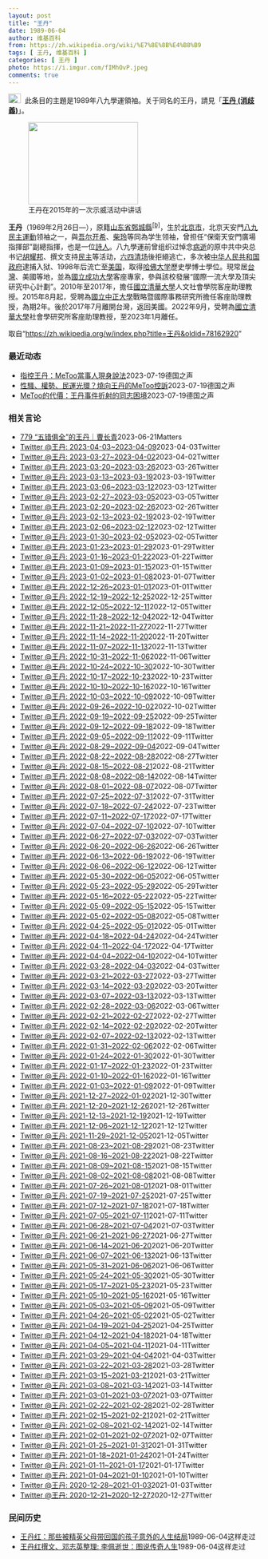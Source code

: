 ```yaml
---
layout: post
title: "王丹"
date: 1989-06-04
author: 维基百科
from: https://zh.wikipedia.org/wiki/%E7%8E%8B%E4%B8%B9
tags: [ 王丹, 维基百科 ]
categories: [ 王丹 ]
photo: https://i.imgur.com/fIMhOvP.jpeg
comments: true
---
```

<div class="mw-parser-output"><div role="note" class="hatnote navigation-not-searchable"><span typeof="mw:File"><a href="/wiki/Wikipedia:%E6%B6%88%E6%AD%A7%E4%B9%89" title="Wikipedia:消歧义"><img src="//upload.wikimedia.org/wikipedia/commons/thumb/5/5f/Disambig_gray.svg/25px-Disambig_gray.svg.png" decoding="async" width="25" height="19" class="mw-file-element" srcset="//upload.wikimedia.org/wikipedia/commons/thumb/5/5f/Disambig_gray.svg/38px-Disambig_gray.svg.png 1.5x, //upload.wikimedia.org/wikipedia/commons/thumb/5/5f/Disambig_gray.svg/50px-Disambig_gray.svg.png 2x" data-file-width="220" data-file-height="168"></a></span><style data-mw-deduplicate="TemplateStyles:r74069148">body:not(.skin-minerva) .mw-parser-output .ifmobile>.mobile{display:none}body.skin-minerva .mw-parser-output .ifmobile>.nomobile{display:inherit;display:initial}</style><span class="ifmobile"><span class="nomobile">&nbsp;&nbsp;</span><span class="mobile"></span></span>此条目的主題是1989年八九學運領袖。关于同名的王丹，請見「<b><a href="/wiki/%E7%8E%8B%E4%B8%B9_(%E6%B6%88%E6%AD%A7%E7%BE%A9)" class="mw-disambig" title="王丹 (消歧義)">王丹 (消歧義)</a></b>」。</div>


<figure class="mw-default-size" typeof="mw:File/Thumb"><a href="/wiki/File:%E5%8F%B0%E7%81%A3%E5%85%AC%E6%B0%91%E5%9C%98%E9%AB%94%E5%89%8D%E5%BE%80%E8%8B%B1%E5%9C%8B%E9%A7%90%E5%8F%B0%E4%BB%A3%E8%A1%A8%E8%99%95%E6%8A%97%E8%AD%B0_01.jpg" class="mw-file-description"><img src="//upload.wikimedia.org/wikipedia/commons/thumb/0/06/%E5%8F%B0%E7%81%A3%E5%85%AC%E6%B0%91%E5%9C%98%E9%AB%94%E5%89%8D%E5%BE%80%E8%8B%B1%E5%9C%8B%E9%A7%90%E5%8F%B0%E4%BB%A3%E8%A1%A8%E8%99%95%E6%8A%97%E8%AD%B0_01.jpg/220px-%E5%8F%B0%E7%81%A3%E5%85%AC%E6%B0%91%E5%9C%98%E9%AB%94%E5%89%8D%E5%BE%80%E8%8B%B1%E5%9C%8B%E9%A7%90%E5%8F%B0%E4%BB%A3%E8%A1%A8%E8%99%95%E6%8A%97%E8%AD%B0_01.jpg" decoding="async" width="220" height="165" class="mw-file-element" srcset="//upload.wikimedia.org/wikipedia/commons/thumb/0/06/%E5%8F%B0%E7%81%A3%E5%85%AC%E6%B0%91%E5%9C%98%E9%AB%94%E5%89%8D%E5%BE%80%E8%8B%B1%E5%9C%8B%E9%A7%90%E5%8F%B0%E4%BB%A3%E8%A1%A8%E8%99%95%E6%8A%97%E8%AD%B0_01.jpg/330px-%E5%8F%B0%E7%81%A3%E5%85%AC%E6%B0%91%E5%9C%98%E9%AB%94%E5%89%8D%E5%BE%80%E8%8B%B1%E5%9C%8B%E9%A7%90%E5%8F%B0%E4%BB%A3%E8%A1%A8%E8%99%95%E6%8A%97%E8%AD%B0_01.jpg 1.5x, //upload.wikimedia.org/wikipedia/commons/thumb/0/06/%E5%8F%B0%E7%81%A3%E5%85%AC%E6%B0%91%E5%9C%98%E9%AB%94%E5%89%8D%E5%BE%80%E8%8B%B1%E5%9C%8B%E9%A7%90%E5%8F%B0%E4%BB%A3%E8%A1%A8%E8%99%95%E6%8A%97%E8%AD%B0_01.jpg/440px-%E5%8F%B0%E7%81%A3%E5%85%AC%E6%B0%91%E5%9C%98%E9%AB%94%E5%89%8D%E5%BE%80%E8%8B%B1%E5%9C%8B%E9%A7%90%E5%8F%B0%E4%BB%A3%E8%A1%A8%E8%99%95%E6%8A%97%E8%AD%B0_01.jpg 2x" data-file-width="4000" data-file-height="3000"></a><figcaption>王丹在2015年的一次示威活动中讲话</figcaption></figure>
<p><b>王丹</b>（1969年2月26日<span class="useeditintro" title="Template:BLP editintro">—</span>），原籍<a href="/wiki/%E5%B1%B1%E4%B8%9C%E7%9C%81" title="山东省">山东省</a><a href="/wiki/%E9%84%84%E5%9F%8E%E7%B8%A3" class="mw-redirect" title="鄄城縣">鄄城縣</a><sup id="cite_ref-4" class="reference"><a href="#cite_note-4">[b]</a></sup>，生於<a href="/wiki/%E5%8C%97%E4%BA%AC%E5%B8%82" title="北京市">北京市</a>，北京天安門<a href="/wiki/%E5%85%AD%E5%9B%9B%E4%BA%8B%E4%BB%B6" title="六四事件">八九民主運動</a>领袖之一，與<a href="/wiki/%E5%90%BE%E5%B0%94%E5%BC%80%E5%B8%8C" class="mw-redirect" title="吾尔开希">吾尔开希</a>、<a href="/wiki/%E6%9F%B4%E7%8E%B2" title="柴玲">柴玲</a>等同為学生领袖，曾担任“保衛天安門廣場指揮部”副總指揮，也是一位<a href="/wiki/%E8%A9%A9%E4%BA%BA" class="mw-redirect" title="詩人">詩人</a>。八九學運前曾组织过悼念<a href="/wiki/%E8%83%A1%E8%80%80%E9%82%A6%E4%B9%8B%E6%AD%BB" title="胡耀邦之死">病逝</a>的原中共中央总书记<a href="/wiki/%E8%83%A1%E8%80%80%E9%82%A6" title="胡耀邦">胡耀邦</a>、撰文支持<a href="/wiki/%E6%B0%91%E4%B8%BB" title="民主">民主</a>等活动，<a href="/wiki/%E5%85%AD%E5%9B%9B%E6%B8%85%E5%9C%BA" title="六四清场">六四清场</a>後拒絕逃亡，多次被<a href="/wiki/%E4%B8%AD%E5%8D%8E%E4%BA%BA%E6%B0%91%E5%85%B1%E5%92%8C%E5%9B%BD%E6%94%BF%E5%BA%9C" class="mw-redirect" title="中华人民共和国政府">中华人民共和国政府</a>逮捕入狱、1998年后流亡至<a href="/wiki/%E7%BE%8E%E5%9B%BD" title="美国">美国</a>，取得<a href="/wiki/%E5%93%88%E4%BD%9B%E5%A4%A7%E5%AD%A6" title="哈佛大学">哈佛大学</a>歷史學博士學位。現常居<a href="/wiki/%E4%B8%AD%E8%8F%AF%E6%B0%91%E5%9C%8B" title="中華民國">台灣</a>、美國等地，並為<a href="/wiki/%E5%9C%8B%E7%AB%8B%E6%88%90%E5%8A%9F%E5%A4%A7%E5%AD%B8" title="國立成功大學">國立成功大學</a>客座專家，參與該校發展“國際一流大學及頂尖研究中心計劃”。2010年至2017年，擔任<a href="/wiki/%E5%9C%8B%E7%AB%8B%E6%B8%85%E8%8F%AF%E5%A4%A7%E5%AD%B8" title="國立清華大學">國立清華大學</a>人文社會學院客座助理教授。2015年8月起，受聘為<a href="/wiki/%E5%9C%8B%E7%AB%8B%E4%B8%AD%E6%AD%A3%E5%A4%A7%E5%AD%B8" title="國立中正大學">國立中正大學</a>戰略暨國際事務研究所擔任客座助理教授，為期2年。後於2017年7月離開台灣，返回美國。2022年9月，受聘為<a href="/wiki/%E5%9C%8B%E7%AB%8B%E6%B8%85%E8%8F%AF%E5%A4%A7%E5%AD%B8" title="國立清華大學">國立清華大學</a>社會學研究所客座助理教授，至2023年1月離任。
</p>
</div><!--esi <esi:include src="/esitest-fa8a495983347898/content" /> --><noscript><img src="//zh.wikipedia.org/wiki/Special:CentralAutoLogin/start?type=1x1" alt="" title="" width="1" height="1" style="border: none; position: absolute;"></noscript>
<div class="printfooter" data-nosnippet="">取自“<a dir="ltr" href="https://zh.wikipedia.org/w/index.php?title=王丹&amp;oldid=78162920">https://zh.wikipedia.org/w/index.php?title=王丹&amp;oldid=78162920</a>”</div><div id="recent-news"><h3>最近动态</h3><ul><li><a href="https://nodebe4.github.io/waimei/2023-07-19/%E6%8C%87%E6%8E%A7%E7%8E%8B%E4%B8%B9-MeToo%E7%95%B6%E4%BA%8B%E4%BA%BA%E7%8F%BE%E8%BA%AB%E8%AA%AA%E6%B3%95" title="指控王丹：MeToo當事人現身說法—— 六四前夕，台灣男子李元鈞出面指控中國民運領袖王丹，9年前在美國紐約一間飯店，對他緊抱強吻、「強暴未遂」，遭王丹全盤否認。全案已進入司法調查，但在此之際，有...">指控王丹：MeToo當事人現身說法</a><time>2023-07-19</time><a class="tag">德国之声</a></li>
<li><a href="https://nodebe4.github.io/waimei/2023-07-19/%E6%80%A7%E9%A8%B7-%E6%AC%8A%E5%8B%A2-%E6%B0%91%E9%81%8B%E5%85%89%E7%92%B0-%E7%87%92%E5%90%91%E7%8E%8B%E4%B8%B9%E7%9A%84MeToo%E6%8E%A7%E8%A8%B4" title="性騷、權勢、民運光環？燒向王丹的MeToo控訴—— null 叶家均2023-07-19T16:01:44.288Z DW多次聯繫王丹，他皆回覆「事情已進入司法程序，我無意對外發言」，堅拒受訪（...">性騷、權勢、民運光環？燒向王丹的MeToo控訴</a><time>2023-07-19</time><a class="tag">德国之声</a></li>
<li><a href="https://nodebe4.github.io/waimei/2023-07-19/MeToo%E7%9A%84%E4%BB%A3%E5%83%B9-%E7%8E%8B%E4%B8%B9%E4%BA%8B%E4%BB%B6%E6%8A%98%E5%B0%84%E7%9A%84%E5%90%8C%E5%BF%97%E5%9B%B0%E5%A2%83" title="MeToo的代價：王丹事件折射的同志困境—— null 叶家均2023-07-19T16:04:00.490Z 李元鈞是台灣MeToo運動中，第一位出面指控王丹的台灣男子。7月18日，他前往台北...">MeToo的代價：王丹事件折射的同志困境</a><time>2023-07-19</time><a class="tag">德国之声</a></li>
</ul></div><div id="open-opinion"><h3>相关言论</h3><ul><li><a href="https://nodebe4.github.io/opinion/2023-06-21/779-%E4%BA%94%E9%94%99%E4%BF%B1%E5%85%A8-%E7%9A%84%E7%8E%8B%E4%B8%B9-%E6%9B%B9%E9%95%BF%E9%9D%92/" title="野兽爱智慧">779 “五错俱全”的王丹｜曹长青</a><time>2023-06-21</time><a class="tag">Matters</a></li>
<li><a href="https://nodebe4.github.io/opinion/2023-04-03/wangdan1989/" title="wangdan1989">Twitter @王丹: 2023-04-03~2023-04-09</a><time>2023-04-03</time><a class="tag">Twitter</a></li>
<li><a href="https://nodebe4.github.io/opinion/2023-04-02/wangdan1989/" title="wangdan1989">Twitter @王丹: 2023-03-27~2023-04-02</a><time>2023-04-02</time><a class="tag">Twitter</a></li>
<li><a href="https://nodebe4.github.io/opinion/2023-03-26/wangdan1989/" title="wangdan1989">Twitter @王丹: 2023-03-20~2023-03-26</a><time>2023-03-26</time><a class="tag">Twitter</a></li>
<li><a href="https://nodebe4.github.io/opinion/2023-03-19/wangdan1989/" title="wangdan1989">Twitter @王丹: 2023-03-13~2023-03-19</a><time>2023-03-19</time><a class="tag">Twitter</a></li>
<li><a href="https://nodebe4.github.io/opinion/2023-03-12/wangdan1989/" title="wangdan1989">Twitter @王丹: 2023-03-06~2023-03-12</a><time>2023-03-12</time><a class="tag">Twitter</a></li>
<li><a href="https://nodebe4.github.io/opinion/2023-03-05/wangdan1989/" title="wangdan1989">Twitter @王丹: 2023-02-27~2023-03-05</a><time>2023-03-05</time><a class="tag">Twitter</a></li>
<li><a href="https://nodebe4.github.io/opinion/2023-02-26/wangdan1989/" title="wangdan1989">Twitter @王丹: 2023-02-20~2023-02-26</a><time>2023-02-26</time><a class="tag">Twitter</a></li>
<li><a href="https://nodebe4.github.io/opinion/2023-02-19/wangdan1989/" title="wangdan1989">Twitter @王丹: 2023-02-13~2023-02-19</a><time>2023-02-19</time><a class="tag">Twitter</a></li>
<li><a href="https://nodebe4.github.io/opinion/2023-02-12/wangdan1989/" title="wangdan1989">Twitter @王丹: 2023-02-06~2023-02-12</a><time>2023-02-12</time><a class="tag">Twitter</a></li>
<li><a href="https://nodebe4.github.io/opinion/2023-02-05/wangdan1989/" title="wangdan1989">Twitter @王丹: 2023-01-30~2023-02-05</a><time>2023-02-05</time><a class="tag">Twitter</a></li>
<li><a href="https://nodebe4.github.io/opinion/2023-01-29/wangdan1989/" title="wangdan1989">Twitter @王丹: 2023-01-23~2023-01-29</a><time>2023-01-29</time><a class="tag">Twitter</a></li>
<li><a href="https://nodebe4.github.io/opinion/2023-01-22/wangdan1989/" title="wangdan1989">Twitter @王丹: 2023-01-16~2023-01-22</a><time>2023-01-22</time><a class="tag">Twitter</a></li>
<li><a href="https://nodebe4.github.io/opinion/2023-01-15/wangdan1989/" title="wangdan1989">Twitter @王丹: 2023-01-09~2023-01-15</a><time>2023-01-15</time><a class="tag">Twitter</a></li>
<li><a href="https://nodebe4.github.io/opinion/2023-01-07/wangdan1989/" title="wangdan1989">Twitter @王丹: 2023-01-02~2023-01-08</a><time>2023-01-07</time><a class="tag">Twitter</a></li>
<li><a href="https://nodebe4.github.io/opinion/2023-01-01/wangdan1989/" title="wangdan1989">Twitter @王丹: 2022-12-26~2023-01-01</a><time>2023-01-01</time><a class="tag">Twitter</a></li>
<li><a href="https://nodebe4.github.io/opinion/2022-12-25/wangdan1989/" title="wangdan1989">Twitter @王丹: 2022-12-19~2022-12-25</a><time>2022-12-25</time><a class="tag">Twitter</a></li>
<li><a href="https://nodebe4.github.io/opinion/2022-12-05/wangdan1989/" title="wangdan1989">Twitter @王丹: 2022-12-05~2022-12-11</a><time>2022-12-05</time><a class="tag">Twitter</a></li>
<li><a href="https://nodebe4.github.io/opinion/2022-12-04/wangdan1989/" title="wangdan1989">Twitter @王丹: 2022-11-28~2022-12-04</a><time>2022-12-04</time><a class="tag">Twitter</a></li>
<li><a href="https://nodebe4.github.io/opinion/2022-11-27/wangdan1989/" title="wangdan1989">Twitter @王丹: 2022-11-21~2022-11-27</a><time>2022-11-27</time><a class="tag">Twitter</a></li>
<li><a href="https://nodebe4.github.io/opinion/2022-11-20/wangdan1989/" title="wangdan1989">Twitter @王丹: 2022-11-14~2022-11-20</a><time>2022-11-20</time><a class="tag">Twitter</a></li>
<li><a href="https://nodebe4.github.io/opinion/2022-11-13/wangdan1989/" title="wangdan1989">Twitter @王丹: 2022-11-07~2022-11-13</a><time>2022-11-13</time><a class="tag">Twitter</a></li>
<li><a href="https://nodebe4.github.io/opinion/2022-11-06/wangdan1989/" title="wangdan1989">Twitter @王丹: 2022-10-31~2022-11-06</a><time>2022-11-06</time><a class="tag">Twitter</a></li>
<li><a href="https://nodebe4.github.io/opinion/2022-10-30/wangdan1989/" title="wangdan1989">Twitter @王丹: 2022-10-24~2022-10-30</a><time>2022-10-30</time><a class="tag">Twitter</a></li>
<li><a href="https://nodebe4.github.io/opinion/2022-10-23/wangdan1989/" title="wangdan1989">Twitter @王丹: 2022-10-17~2022-10-23</a><time>2022-10-23</time><a class="tag">Twitter</a></li>
<li><a href="https://nodebe4.github.io/opinion/2022-10-16/wangdan1989/" title="wangdan1989">Twitter @王丹: 2022-10-10~2022-10-16</a><time>2022-10-16</time><a class="tag">Twitter</a></li>
<li><a href="https://nodebe4.github.io/opinion/2022-10-09/wangdan1989/" title="wangdan1989">Twitter @王丹: 2022-10-03~2022-10-09</a><time>2022-10-09</time><a class="tag">Twitter</a></li>
<li><a href="https://nodebe4.github.io/opinion/2022-10-02/wangdan1989/" title="wangdan1989">Twitter @王丹: 2022-09-26~2022-10-02</a><time>2022-10-02</time><a class="tag">Twitter</a></li>
<li><a href="https://nodebe4.github.io/opinion/2022-09-25/wangdan1989/" title="wangdan1989">Twitter @王丹: 2022-09-19~2022-09-25</a><time>2022-09-25</time><a class="tag">Twitter</a></li>
<li><a href="https://nodebe4.github.io/opinion/2022-09-18/wangdan1989/" title="wangdan1989">Twitter @王丹: 2022-09-12~2022-09-18</a><time>2022-09-18</time><a class="tag">Twitter</a></li>
<li><a href="https://nodebe4.github.io/opinion/2022-09-11/wangdan1989/" title="wangdan1989">Twitter @王丹: 2022-09-05~2022-09-11</a><time>2022-09-11</time><a class="tag">Twitter</a></li>
<li><a href="https://nodebe4.github.io/opinion/2022-09-04/wangdan1989/" title="wangdan1989">Twitter @王丹: 2022-08-29~2022-09-04</a><time>2022-09-04</time><a class="tag">Twitter</a></li>
<li><a href="https://nodebe4.github.io/opinion/2022-08-27/wangdan1989/" title="wangdan1989">Twitter @王丹: 2022-08-22~2022-08-28</a><time>2022-08-27</time><a class="tag">Twitter</a></li>
<li><a href="https://nodebe4.github.io/opinion/2022-08-21/wangdan1989/" title="wangdan1989">Twitter @王丹: 2022-08-15~2022-08-21</a><time>2022-08-21</time><a class="tag">Twitter</a></li>
<li><a href="https://nodebe4.github.io/opinion/2022-08-14/wangdan1989/" title="wangdan1989">Twitter @王丹: 2022-08-08~2022-08-14</a><time>2022-08-14</time><a class="tag">Twitter</a></li>
<li><a href="https://nodebe4.github.io/opinion/2022-08-07/wangdan1989/" title="wangdan1989">Twitter @王丹: 2022-08-01~2022-08-07</a><time>2022-08-07</time><a class="tag">Twitter</a></li>
<li><a href="https://nodebe4.github.io/opinion/2022-07-31/wangdan1989/" title="wangdan1989">Twitter @王丹: 2022-07-25~2022-07-31</a><time>2022-07-31</time><a class="tag">Twitter</a></li>
<li><a href="https://nodebe4.github.io/opinion/2022-07-23/wangdan1989/" title="wangdan1989">Twitter @王丹: 2022-07-18~2022-07-24</a><time>2022-07-23</time><a class="tag">Twitter</a></li>
<li><a href="https://nodebe4.github.io/opinion/2022-07-17/wangdan1989/" title="wangdan1989">Twitter @王丹: 2022-07-11~2022-07-17</a><time>2022-07-17</time><a class="tag">Twitter</a></li>
<li><a href="https://nodebe4.github.io/opinion/2022-07-10/wangdan1989/" title="wangdan1989">Twitter @王丹: 2022-07-04~2022-07-10</a><time>2022-07-10</time><a class="tag">Twitter</a></li>
<li><a href="https://nodebe4.github.io/opinion/2022-07-03/wangdan1989/" title="wangdan1989">Twitter @王丹: 2022-06-27~2022-07-03</a><time>2022-07-03</time><a class="tag">Twitter</a></li>
<li><a href="https://nodebe4.github.io/opinion/2022-06-26/wangdan1989/" title="wangdan1989">Twitter @王丹: 2022-06-20~2022-06-26</a><time>2022-06-26</time><a class="tag">Twitter</a></li>
<li><a href="https://nodebe4.github.io/opinion/2022-06-19/wangdan1989/" title="wangdan1989">Twitter @王丹: 2022-06-13~2022-06-19</a><time>2022-06-19</time><a class="tag">Twitter</a></li>
<li><a href="https://nodebe4.github.io/opinion/2022-06-12/wangdan1989/" title="wangdan1989">Twitter @王丹: 2022-06-06~2022-06-12</a><time>2022-06-12</time><a class="tag">Twitter</a></li>
<li><a href="https://nodebe4.github.io/opinion/2022-06-05/wangdan1989/" title="wangdan1989">Twitter @王丹: 2022-05-30~2022-06-05</a><time>2022-06-05</time><a class="tag">Twitter</a></li>
<li><a href="https://nodebe4.github.io/opinion/2022-05-29/wangdan1989/" title="wangdan1989">Twitter @王丹: 2022-05-23~2022-05-29</a><time>2022-05-29</time><a class="tag">Twitter</a></li>
<li><a href="https://nodebe4.github.io/opinion/2022-05-22/wangdan1989/" title="wangdan1989">Twitter @王丹: 2022-05-16~2022-05-22</a><time>2022-05-22</time><a class="tag">Twitter</a></li>
<li><a href="https://nodebe4.github.io/opinion/2022-05-15/wangdan1989/" title="wangdan1989">Twitter @王丹: 2022-05-09~2022-05-15</a><time>2022-05-15</time><a class="tag">Twitter</a></li>
<li><a href="https://nodebe4.github.io/opinion/2022-05-08/wangdan1989/" title="wangdan1989">Twitter @王丹: 2022-05-02~2022-05-08</a><time>2022-05-08</time><a class="tag">Twitter</a></li>
<li><a href="https://nodebe4.github.io/opinion/2022-05-01/wangdan1989/" title="wangdan1989">Twitter @王丹: 2022-04-25~2022-05-01</a><time>2022-05-01</time><a class="tag">Twitter</a></li>
<li><a href="https://nodebe4.github.io/opinion/2022-04-24/wangdan1989/" title="wangdan1989">Twitter @王丹: 2022-04-18~2022-04-24</a><time>2022-04-24</time><a class="tag">Twitter</a></li>
<li><a href="https://nodebe4.github.io/opinion/2022-04-17/wangdan1989/" title="wangdan1989">Twitter @王丹: 2022-04-11~2022-04-17</a><time>2022-04-17</time><a class="tag">Twitter</a></li>
<li><a href="https://nodebe4.github.io/opinion/2022-04-10/wangdan1989/" title="wangdan1989">Twitter @王丹: 2022-04-04~2022-04-10</a><time>2022-04-10</time><a class="tag">Twitter</a></li>
<li><a href="https://nodebe4.github.io/opinion/2022-04-03/wangdan1989/" title="wangdan1989">Twitter @王丹: 2022-03-28~2022-04-03</a><time>2022-04-03</time><a class="tag">Twitter</a></li>
<li><a href="https://nodebe4.github.io/opinion/2022-03-27/wangdan1989/" title="wangdan1989">Twitter @王丹: 2022-03-21~2022-03-27</a><time>2022-03-27</time><a class="tag">Twitter</a></li>
<li><a href="https://nodebe4.github.io/opinion/2022-03-20/wangdan1989/" title="wangdan1989">Twitter @王丹: 2022-03-14~2022-03-20</a><time>2022-03-20</time><a class="tag">Twitter</a></li>
<li><a href="https://nodebe4.github.io/opinion/2022-03-13/wangdan1989/" title="wangdan1989">Twitter @王丹: 2022-03-07~2022-03-13</a><time>2022-03-13</time><a class="tag">Twitter</a></li>
<li><a href="https://nodebe4.github.io/opinion/2022-03-06/wangdan1989/" title="wangdan1989">Twitter @王丹: 2022-02-28~2022-03-06</a><time>2022-03-06</time><a class="tag">Twitter</a></li>
<li><a href="https://nodebe4.github.io/opinion/2022-02-27/wangdan1989/" title="wangdan1989">Twitter @王丹: 2022-02-21~2022-02-27</a><time>2022-02-27</time><a class="tag">Twitter</a></li>
<li><a href="https://nodebe4.github.io/opinion/2022-02-20/wangdan1989/" title="wangdan1989">Twitter @王丹: 2022-02-14~2022-02-20</a><time>2022-02-20</time><a class="tag">Twitter</a></li>
<li><a href="https://nodebe4.github.io/opinion/2022-02-13/wangdan1989/" title="wangdan1989">Twitter @王丹: 2022-02-07~2022-02-13</a><time>2022-02-13</time><a class="tag">Twitter</a></li>
<li><a href="https://nodebe4.github.io/opinion/2022-02-06/wangdan1989/" title="wangdan1989">Twitter @王丹: 2022-01-31~2022-02-06</a><time>2022-02-06</time><a class="tag">Twitter</a></li>
<li><a href="https://nodebe4.github.io/opinion/2022-01-30/wangdan1989/" title="wangdan1989">Twitter @王丹: 2022-01-24~2022-01-30</a><time>2022-01-30</time><a class="tag">Twitter</a></li>
<li><a href="https://nodebe4.github.io/opinion/2022-01-23/wangdan1989/" title="wangdan1989">Twitter @王丹: 2022-01-17~2022-01-23</a><time>2022-01-23</time><a class="tag">Twitter</a></li>
<li><a href="https://nodebe4.github.io/opinion/2022-01-16/wangdan1989/" title="wangdan1989">Twitter @王丹: 2022-01-10~2022-01-16</a><time>2022-01-16</time><a class="tag">Twitter</a></li>
<li><a href="https://nodebe4.github.io/opinion/2022-01-09/wangdan1989/" title="wangdan1989">Twitter @王丹: 2022-01-03~2022-01-09</a><time>2022-01-09</time><a class="tag">Twitter</a></li>
<li><a href="https://nodebe4.github.io/opinion/2021-12-30/wangdan1989/" title="wangdan1989">Twitter @王丹: 2021-12-27~2022-01-02</a><time>2021-12-30</time><a class="tag">Twitter</a></li>
<li><a href="https://nodebe4.github.io/opinion/2021-12-26/wangdan1989/" title="wangdan1989">Twitter @王丹: 2021-12-20~2021-12-26</a><time>2021-12-26</time><a class="tag">Twitter</a></li>
<li><a href="https://nodebe4.github.io/opinion/2021-12-19/wangdan1989/" title="wangdan1989">Twitter @王丹: 2021-12-13~2021-12-19</a><time>2021-12-19</time><a class="tag">Twitter</a></li>
<li><a href="https://nodebe4.github.io/opinion/2021-12-12/wangdan1989/" title="wangdan1989">Twitter @王丹: 2021-12-06~2021-12-12</a><time>2021-12-12</time><a class="tag">Twitter</a></li>
<li><a href="https://nodebe4.github.io/opinion/2021-12-05/wangdan1989/" title="wangdan1989">Twitter @王丹: 2021-11-29~2021-12-05</a><time>2021-12-05</time><a class="tag">Twitter</a></li>
<li><a href="https://nodebe4.github.io/opinion/2021-08-23/wangdan1989/" title="wangdan1989">Twitter @王丹: 2021-08-23~2021-08-29</a><time>2021-08-23</time><a class="tag">Twitter</a></li>
<li><a href="https://nodebe4.github.io/opinion/2021-08-22/wangdan1989/" title="wangdan1989">Twitter @王丹: 2021-08-16~2021-08-22</a><time>2021-08-22</time><a class="tag">Twitter</a></li>
<li><a href="https://nodebe4.github.io/opinion/2021-08-15/wangdan1989/" title="wangdan1989">Twitter @王丹: 2021-08-09~2021-08-15</a><time>2021-08-15</time><a class="tag">Twitter</a></li>
<li><a href="https://nodebe4.github.io/opinion/2021-08-08/wangdan1989/" title="wangdan1989">Twitter @王丹: 2021-08-02~2021-08-08</a><time>2021-08-08</time><a class="tag">Twitter</a></li>
<li><a href="https://nodebe4.github.io/opinion/2021-08-01/wangdan1989/" title="wangdan1989">Twitter @王丹: 2021-07-26~2021-08-01</a><time>2021-08-01</time><a class="tag">Twitter</a></li>
<li><a href="https://nodebe4.github.io/opinion/2021-07-25/wangdan1989/" title="wangdan1989">Twitter @王丹: 2021-07-19~2021-07-25</a><time>2021-07-25</time><a class="tag">Twitter</a></li>
<li><a href="https://nodebe4.github.io/opinion/2021-07-18/wangdan1989/" title="wangdan1989">Twitter @王丹: 2021-07-12~2021-07-18</a><time>2021-07-18</time><a class="tag">Twitter</a></li>
<li><a href="https://nodebe4.github.io/opinion/2021-07-11/wangdan1989/" title="wangdan1989">Twitter @王丹: 2021-07-05~2021-07-11</a><time>2021-07-11</time><a class="tag">Twitter</a></li>
<li><a href="https://nodebe4.github.io/opinion/2021-07-03/wangdan1989/" title="wangdan1989">Twitter @王丹: 2021-06-28~2021-07-04</a><time>2021-07-03</time><a class="tag">Twitter</a></li>
<li><a href="https://nodebe4.github.io/opinion/2021-06-27/wangdan1989/" title="wangdan1989">Twitter @王丹: 2021-06-21~2021-06-27</a><time>2021-06-27</time><a class="tag">Twitter</a></li>
<li><a href="https://nodebe4.github.io/opinion/2021-06-20/wangdan1989/" title="wangdan1989">Twitter @王丹: 2021-06-14~2021-06-20</a><time>2021-06-20</time><a class="tag">Twitter</a></li>
<li><a href="https://nodebe4.github.io/opinion/2021-06-13/wangdan1989/" title="wangdan1989">Twitter @王丹: 2021-06-07~2021-06-13</a><time>2021-06-13</time><a class="tag">Twitter</a></li>
<li><a href="https://nodebe4.github.io/opinion/2021-06-06/wangdan1989/" title="wangdan1989">Twitter @王丹: 2021-05-31~2021-06-06</a><time>2021-06-06</time><a class="tag">Twitter</a></li>
<li><a href="https://nodebe4.github.io/opinion/2021-05-30/wangdan1989/" title="wangdan1989">Twitter @王丹: 2021-05-24~2021-05-30</a><time>2021-05-30</time><a class="tag">Twitter</a></li>
<li><a href="https://nodebe4.github.io/opinion/2021-05-23/wangdan1989/" title="wangdan1989">Twitter @王丹: 2021-05-17~2021-05-23</a><time>2021-05-23</time><a class="tag">Twitter</a></li>
<li><a href="https://nodebe4.github.io/opinion/2021-05-16/wangdan1989/" title="wangdan1989">Twitter @王丹: 2021-05-10~2021-05-16</a><time>2021-05-16</time><a class="tag">Twitter</a></li>
<li><a href="https://nodebe4.github.io/opinion/2021-05-09/wangdan1989/" title="wangdan1989">Twitter @王丹: 2021-05-03~2021-05-09</a><time>2021-05-09</time><a class="tag">Twitter</a></li>
<li><a href="https://nodebe4.github.io/opinion/2021-05-02/wangdan1989/" title="wangdan1989">Twitter @王丹: 2021-04-26~2021-05-02</a><time>2021-05-02</time><a class="tag">Twitter</a></li>
<li><a href="https://nodebe4.github.io/opinion/2021-04-25/wangdan1989/" title="wangdan1989">Twitter @王丹: 2021-04-19~2021-04-25</a><time>2021-04-25</time><a class="tag">Twitter</a></li>
<li><a href="https://nodebe4.github.io/opinion/2021-04-18/wangdan1989/" title="wangdan1989">Twitter @王丹: 2021-04-12~2021-04-18</a><time>2021-04-18</time><a class="tag">Twitter</a></li>
<li><a href="https://nodebe4.github.io/opinion/2021-04-11/wangdan1989/" title="wangdan1989">Twitter @王丹: 2021-04-05~2021-04-11</a><time>2021-04-11</time><a class="tag">Twitter</a></li>
<li><a href="https://nodebe4.github.io/opinion/2021-04-03/wangdan1989/" title="wangdan1989">Twitter @王丹: 2021-03-29~2021-04-04</a><time>2021-04-03</time><a class="tag">Twitter</a></li>
<li><a href="https://nodebe4.github.io/opinion/2021-03-28/wangdan1989/" title="wangdan1989">Twitter @王丹: 2021-03-22~2021-03-28</a><time>2021-03-28</time><a class="tag">Twitter</a></li>
<li><a href="https://nodebe4.github.io/opinion/2021-03-21/wangdan1989/" title="wangdan1989">Twitter @王丹: 2021-03-15~2021-03-21</a><time>2021-03-21</time><a class="tag">Twitter</a></li>
<li><a href="https://nodebe4.github.io/opinion/2021-03-14/wangdan1989/" title="wangdan1989">Twitter @王丹: 2021-03-08~2021-03-14</a><time>2021-03-14</time><a class="tag">Twitter</a></li>
<li><a href="https://nodebe4.github.io/opinion/2021-03-07/wangdan1989/" title="wangdan1989">Twitter @王丹: 2021-03-01~2021-03-07</a><time>2021-03-07</time><a class="tag">Twitter</a></li>
<li><a href="https://nodebe4.github.io/opinion/2021-02-28/wangdan1989/" title="wangdan1989">Twitter @王丹: 2021-02-22~2021-02-28</a><time>2021-02-28</time><a class="tag">Twitter</a></li>
<li><a href="https://nodebe4.github.io/opinion/2021-02-21/wangdan1989/" title="wangdan1989">Twitter @王丹: 2021-02-15~2021-02-21</a><time>2021-02-21</time><a class="tag">Twitter</a></li>
<li><a href="https://nodebe4.github.io/opinion/2021-02-14/wangdan1989/" title="wangdan1989">Twitter @王丹: 2021-02-08~2021-02-14</a><time>2021-02-14</time><a class="tag">Twitter</a></li>
<li><a href="https://nodebe4.github.io/opinion/2021-02-07/wangdan1989/" title="wangdan1989">Twitter @王丹: 2021-02-01~2021-02-07</a><time>2021-02-07</time><a class="tag">Twitter</a></li>
<li><a href="https://nodebe4.github.io/opinion/2021-01-31/wangdan1989/" title="wangdan1989">Twitter @王丹: 2021-01-25~2021-01-31</a><time>2021-01-31</time><a class="tag">Twitter</a></li>
<li><a href="https://nodebe4.github.io/opinion/2021-01-24/wangdan1989/" title="wangdan1989">Twitter @王丹: 2021-01-18~2021-01-24</a><time>2021-01-24</time><a class="tag">Twitter</a></li>
<li><a href="https://nodebe4.github.io/opinion/2021-01-17/wangdan1989/" title="wangdan1989">Twitter @王丹: 2021-01-11~2021-01-17</a><time>2021-01-17</time><a class="tag">Twitter</a></li>
<li><a href="https://nodebe4.github.io/opinion/2021-01-10/wangdan1989/" title="wangdan1989">Twitter @王丹: 2021-01-04~2021-01-10</a><time>2021-01-10</time><a class="tag">Twitter</a></li>
<li><a href="https://nodebe4.github.io/opinion/2021-01-03/wangdan1989/" title="wangdan1989">Twitter @王丹: 2020-12-28~2021-01-03</a><time>2021-01-03</time><a class="tag">Twitter</a></li>
<li><a href="https://nodebe4.github.io/opinion/2020-12-27/wangdan1989/" title="wangdan1989">Twitter @王丹: 2020-12-21~2020-12-27</a><time>2020-12-27</time><a class="tag">Twitter</a></li>
</ul></div><div id="mjls-record"><h3>民间历史</h3><ul><li><a href="https://nodebe4.github.io/mjlsh/1989-06-04/%E7%8E%8B%E4%B8%B9%E7%BA%A2-%E9%82%A3%E4%BA%9B%E8%A2%AB%E7%B2%BE%E8%8B%B1%E7%88%B6%E6%AF%8D%E5%B8%A6%E5%9B%9E%E5%9B%BD%E7%9A%84%E5%AD%A9%E5%AD%90%E6%84%8F%E5%A4%96%E7%9A%84%E4%BA%BA%E7%94%9F%E7%BB%93%E5%B1%80/" title="王丹红">王丹红：那些被精英父母带回国的孩子意外的人生结局</a><time>1989-06-04</time><a class="tag">这样走过</a></li>
<li><a href="https://nodebe4.github.io/mjlsh/1989-06-04/%E7%8E%8B%E4%B8%B9%E7%BA%A2%E6%92%B0%E6%96%87-%E9%82%93%E5%BF%97%E8%8B%B1%E6%95%B4%E7%90%86-%E6%9D%8E%E4%BD%A9%E9%80%9D%E4%B8%96-%E5%9B%BE%E8%AF%B4%E4%BC%A0%E5%A5%87%E4%BA%BA%E7%94%9F/" title="王丹红撰文、邓志英整理">王丹红撰文、邓志英整理:  李佩逝世：图说传奇人生</a><time>1989-06-04</time><a class="tag">这样走过</a></li>
</ul></div>